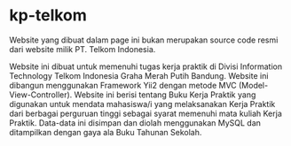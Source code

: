 # kp-telkom
Website yang dibuat dalam page ini bukan merupakan source code resmi dari website milik PT. Telkom Indonesia.

Website ini dibuat untuk memenuhi tugas kerja praktik di Divisi Information Technology Telkom Indonesia Graha Merah Putih Bandung.
Website ini dibangun menggunakan Framework Yii2 dengan metode MVC (Model-View-Controller). Website ini berisi tentang Buku Kerja Praktik yang digunakan untuk mendata mahasiswa/i yang melaksanakan Kerja Praktik dari berbagai perguruan tinggi sebagai syarat memenuhi mata kuliah Kerja Praktik. Data-data ini disimpan dan diolah menggunakan MySQL dan ditampilkan dengan gaya ala Buku Tahunan Sekolah.
